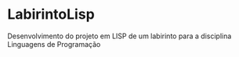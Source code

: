 # LabirintoLisp
Desenvolvimento do projeto em LISP de um labirinto para a disciplina Linguagens de Programação
